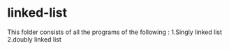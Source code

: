 # linked-list
This folder consists of all the programs of the following :
1.Singly linked list
2.doubly linked list
